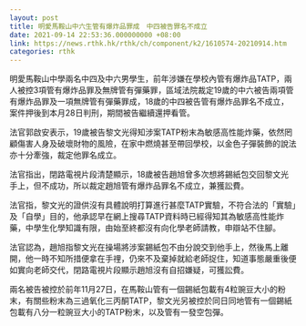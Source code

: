 ```yaml
---
layout: post
title: 明愛馬鞍山中六生管有爆炸品罪成　中四被告罪名不成立
date: 2021-09-14 22:53:36.000000000 +08:00
link: https://news.rthk.hk/rthk/ch/component/k2/1610574-20210914.htm
categories: rthk
---
```


明愛馬鞍山中學兩名中四及中六男學生，前年涉嫌在學校內管有爆炸品TATP，兩人被控3項管有爆炸品罪及無牌管有彈藥罪，區域法院裁定19歲的中六被告兩項管有爆炸品罪及一項無牌管有彈藥罪成，18歲的中四被告管有爆炸品罪名不成立，案件押後到本月28日判刑，期間被告繼續還押看管。

法官郭啟安表示，19歲被告黎文光得知涉案TATP粉末為敏感高性能炸藥，依然罔顧傷害人身及破壞財物的風險，在家中燃燒甚至帶回學校，以金色子彈裝飾的說法亦十分牽強，裁定他罪名成立。

法官指出，閉路電視片段清楚顯示，18歲被告趙旭曾多次想將錫紙包交回黎文光手上，但不成功，所以裁定趙旭管有爆炸品罪名不成立，兼獲訟費。

法官指，黎文光的證供沒有具體說明打算進行甚麼TATP實驗，不符合法的「實驗」及「自學」目的，他承認早在網上搜尋TATP資料時已經得知其為敏感高性能炸藥，中學生化學知識有限，由始至終都沒有向化學老師請教，申辯站不住腳。

法官認為，趙旭指黎文光在操場將涉案錫紙包不由分說交到他手上，然後馬上離開，他一時不知所措便拿在手𥚃，仍來不及棄掉就給老師捉住，知道事態嚴重後便如實向老師交代，閉路電視片段顯示趙旭沒有自招嫌疑，可獲訟費。

兩名被告被控於前年11月27日，在馬鞍山管有一個錫紙包載有4粒豌豆大小的粉末，有關些粉末為三過氧化三丙酮TATP，黎文光另被控於同日同地管有一個錫紙包載有八分一粒豌豆大小的TATP粉末，以及管有一發空包彈。
